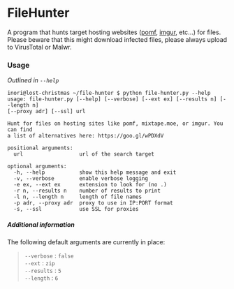 # FileHunter
A program that hunts target hosting websites ([pomf](https://pomf.sinister.ly), [imgur](https://imgur.com), etc...) for files.
Please beware that this might download infected files, please always upload to VirusTotal or Malwr.

### Usage
_Outlined in `--help`_  
```
inori@lost-christmas ~/file-hunter $ python file-hunter.py --help
usage: file-hunter.py [--help] [--verbose] [--ext ex] [--results n] [--length n]
[--proxy adr] [--ssl] url

Hunt for files on hosting sites like pomf, mixtape.moe, or imgur. You can find
a list of alternatives here: https://goo.gl/wPDXdV

positional arguments:
  url                  url of the search target

optional arguments:
  -h, --help           show this help message and exit
  -v, --verbose        enable verbose logging
  -e ex, --ext ex      extension to look for (no .)
  -r n, --results n    number of results to print
  -l n, --length n     length of file names
  -p adr, --proxy adr  proxy to use in IP:PORT format
  -s, --ssl            use SSL for proxies
```

##### Additional information
The following default arguments are currently in place:  
> `--verbose` : `false`  
> `--ext` : `zip`  
> `--results` : `5`  
> `--length` : `6`
